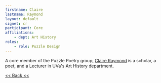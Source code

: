 ```yaml
---
firstname: Claire
lastname: Raymond
layout: default
signet: cr
participant: Core
affiliations: 
    - dept: Art History
roles: 
    - role: Puzzle Design
---
```


A core member of the Puzzle Poetry group, [Claire Raymond](http://people.virginia.edu/~scp2u/) is a scholar, a poet, and a Lecturer in UVa's Art History department. 

[<< Back <<](../people.html)